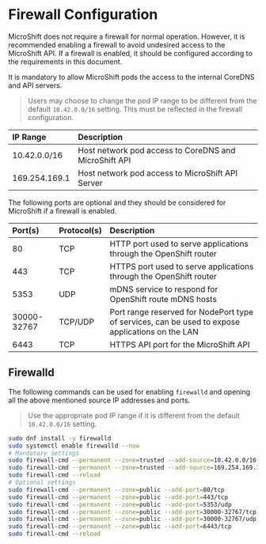 # Firewall Configuration
MicroShift does not require a firewall for normal operation. However, it is recommended enabling a firewall to avoid undesired access to the MicroShift API. If a firewall is enabled, it should be configured according to the requirements in this document.

It is mandatory to allow MicroShift pods the access to the internal CoreDNS and API servers.
> Users may choose to change the pod IP range to be different from the default `10.42.0.0/16` setting. This must be reflected in the firewall configuration.

|IP Range      |Description|
|:-------------|:----------|
|10.42.0.0/16  |Host network pod access to CoreDNS and MicroShift API |
|169.254.169.1 |Host network pod access to MicroShift API Server      |

The following ports are optional and they should be considered for MicroShift if a firewall is enabled.

|Port(s)    |Protocol(s)|Description|
|:----------|:----------|:----------|
|80         |TCP        |HTTP port used to serve applications through the OpenShift router |
|443        |TCP        |HTTPS port used to serve applications through the OpenShift router |
|5353       |UDP        |mDNS service to respond for OpenShift route mDNS hosts |
|30000-32767|TCP/UDP    |Port range reserved for NodePort type of services, can be used to expose applications on the LAN |
|6443       |TCP        |HTTPS API port for the MicroShift API |

## Firewalld
The following commands can be used for enabling `firewalld` and opening all the above mentioned source IP addresses and ports.
> Use the appropriate pod IP range if it is different from the default `10.42.0.0/16` setting.

```bash
sudo dnf install -y firewalld
sudo systemctl enable firewalld --now
# Mandatory settings
sudo firewall-cmd --permanent --zone=trusted --add-source=10.42.0.0/16 
sudo firewall-cmd --permanent --zone=trusted --add-source=169.254.169.1
sudo firewall-cmd --reload
# Optional settings
sudo firewall-cmd --permanent --zone=public --add-port=80/tcp
sudo firewall-cmd --permanent --zone=public --add-port=443/tcp
sudo firewall-cmd --permanent --zone=public --add-port=5353/udp
sudo firewall-cmd --permanent --zone=public --add-port=30000-32767/tcp
sudo firewall-cmd --permanent --zone=public --add-port=30000-32767/udp
sudo firewall-cmd --permanent --zone=public --add-port=6443/tcp
sudo firewall-cmd --reload
```
